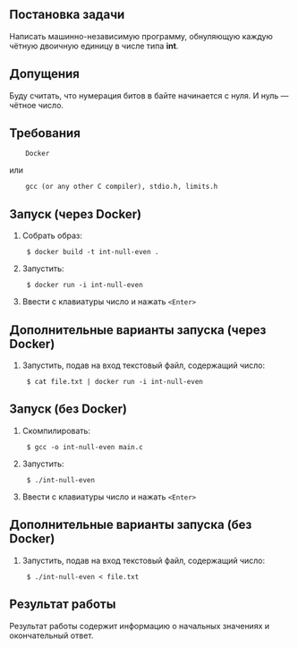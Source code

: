 ## Постановка задачи

Написать машинно-независимую программу, обнуляющую каждую чётную двоичную
единицу в числе типа **int**.

## Допущения

Буду считать, что нумерация битов в байте начинается с нуля. И нуль — чётное
число.

## Требования

        Docker

или

        gcc (or any other C compiler), stdio.h, limits.h

## Запуск (через Docker)

1. Собрать образ:

        $ docker build -t int-null-even .

2. Запустить:

        $ docker run -i int-null-even

3. Ввести с клавиатуры число и нажать `<Enter>`

## Дополнительные варианты запуска (через Docker)

1. Запустить, подав на вход текстовый файл, содержащий число:

        $ cat file.txt | docker run -i int-null-even

## Запуск (без Docker)

1. Скомпилировать:

        $ gcc -o int-null-even main.c

2. Запустить:

        $ ./int-null-even

3. Ввести с клавиатуры число и нажать `<Enter>`

## Дополнительные варианты запуска (без Docker)

1. Запустить, подав на вход текстовый файл, содержащий число:

        $ ./int-null-even < file.txt

## Результат работы

Результат работы содержит информацию о начальных значениях и окончательный
ответ.
